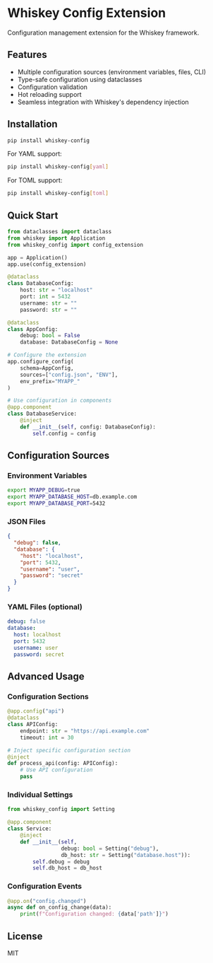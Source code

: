 # Whiskey Config Extension

Configuration management extension for the Whiskey framework.

## Features

- Multiple configuration sources (environment variables, files, CLI)
- Type-safe configuration using dataclasses
- Configuration validation
- Hot reloading support
- Seamless integration with Whiskey's dependency injection

## Installation

```bash
pip install whiskey-config
```

For YAML support:
```bash
pip install whiskey-config[yaml]
```

For TOML support:
```bash
pip install whiskey-config[toml]
```

## Quick Start

```python
from dataclasses import dataclass
from whiskey import Application
from whiskey_config import config_extension

app = Application()
app.use(config_extension)

@dataclass
class DatabaseConfig:
    host: str = "localhost"
    port: int = 5432
    username: str = ""
    password: str = ""

@dataclass
class AppConfig:
    debug: bool = False
    database: DatabaseConfig = None

# Configure the extension
app.configure_config(
    schema=AppConfig,
    sources=["config.json", "ENV"],
    env_prefix="MYAPP_"
)

# Use configuration in components
@app.component
class DatabaseService:
    @inject
    def __init__(self, config: DatabaseConfig):
        self.config = config
```

## Configuration Sources

### Environment Variables

```bash
export MYAPP_DEBUG=true
export MYAPP_DATABASE_HOST=db.example.com
export MYAPP_DATABASE_PORT=5432
```

### JSON Files

```json
{
  "debug": false,
  "database": {
    "host": "localhost",
    "port": 5432,
    "username": "user",
    "password": "secret"
  }
}
```

### YAML Files (optional)

```yaml
debug: false
database:
  host: localhost
  port: 5432
  username: user
  password: secret
```

## Advanced Usage

### Configuration Sections

```python
@app.config("api")
@dataclass
class APIConfig:
    endpoint: str = "https://api.example.com"
    timeout: int = 30

# Inject specific configuration section
@inject
def process_api(config: APIConfig):
    # Use API configuration
    pass
```

### Individual Settings

```python
from whiskey_config import Setting

@app.component
class Service:
    @inject
    def __init__(self, 
                 debug: bool = Setting("debug"),
                 db_host: str = Setting("database.host")):
        self.debug = debug
        self.db_host = db_host
```

### Configuration Events

```python
@app.on("config.changed")
async def on_config_change(data):
    print(f"Configuration changed: {data['path']}")
```

## License

MIT